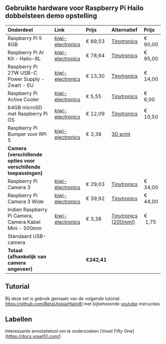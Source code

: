 ## Gebruikte hardware voor Raspberry Pi Hailo dobbelsteen demo opstelling

| Onderdeel | Link | Prijs | Alternatief | Prijs |
| :--- | :--- | :--- | :--- | :--- |
| Raspberry Pi 5 8GB | [kiwi-electronics](https://www.kiwi-electronics.com/nl/raspberry-pi-5-computers-accessoires-415/raspberry-pi-5-8gb-11580) | € 89,53 | [Tinytronics](https://www.tinytronics.nl/nl/development-boards/single-board-computers/raspberry-pi-5-8gb) | € 90,00 |
| Raspberry Pi AI Kit - Hailo-8L | [kiwi-electronics](https://www.kiwi-electronics.com/nl/raspberry-pi-ai-kit-20101) | € 78,64 | [Tinytronics](https://www.tinytronics.nl/nl/development-boards/accessoires/externe-processing-units/raspberry-pi-ai-kit-met-hailo-8l-npu-voor-raspberry-pi-5) | € 95,00 |
| Raspberry Pi 27W USB-C Power Supply - Zwart - EU | [kiwi-electronics](https://www.kiwi-electronics.com/nl/raspberry-pi-27w-usb-c-power-supply-zwart-eu-11582) | € 13,30 | [Tinytronics](https://www.tinytronics.nl/nl/power/voedingen/usb-pd/raspberry-pi-usb-c-voeding-27w-zwart) | € 14,00 |
| Raspberry Pi Active Cooler | [kiwi-electronics](https://www.kiwi-electronics.com/nl/raspberry-pi-active-cooler-11585) | € 5,55 | [Tinytronics](https://www.tinytronics.nl/nl/mechanica-en-actuatoren/onderdelen/koelelementen/raspberry-pi-actieve-koeler-heatsink-en-pwm-ventilator-voor-raspberry-pi-5) | €  6,00 |
| 64GB microSD met Raspberry Pi OS | [kiwi-electronics](https://www.kiwi-electronics.com/nl/64gb-microsd-met-raspberry-pi-os-7377) | € 12,09 | [Tinytronics](https://www.tinytronics.nl/nl/data-opslag/sd-kaarten/sandisk-extreme-64gb-v30-uhs-i-u3-a2-microsdxc-kaart-met-sd-kaart-adapter) | € 10,50 |
| Raspberry Pi Bumper voor RPi 5 | [kiwi-electronics](https://www.kiwi-electronics.com/nl/raspberry-pi-bumper-voor-rpi-5-20178) | € 3,38 | [3D print](https://makerworld.com/en/models/1354654-elegant-raspberry-pi-5-case?from=search#profileId-1398014) |     |
| **Camera (verschillende opties voor verschillende toepassingen)** |     |     |     |     |
| Raspberry Pi Camera 3 | [kiwi-electronics](https://www.kiwi-electronics.com/nl/raspberry-pi-camera-3-11239) | € 29,03 | [Tinytronics](https://www.tinytronics.nl/nl/sensoren/optisch/camera's-en-scanners/raspberry-pi-camera-module-3-12mp) | € 34,00 |
| Raspberry Pi Camera 3 Wide | [kiwi-electronics](https://www.kiwi-electronics.com/nl/raspberry-pi-boards-behuizingen-uitbreidingen-en-accessoires-59/raspberry-pi-camera-accessoires-133/raspberry-pi-camera-3-wide-11241) | € 39,92 | [Tinytronics](https://www.tinytronics.nl/nl/sensoren/optisch/camera's-en-scanners/raspberry-pi-camera-module-3-wide-12mp) | € 44,00 |
| Indien Raspberry Pi Camera, Camera Kabel Mini - 500mm | [kiwi-electronics](https://www.kiwi-electronics.com/nl/raspberry-pi-boards-behuizingen-uitbreidingen-en-accessoires-59/raspberry-pi-camera-accessoires-133/raspberry-pi-camera-kabel-standaard-mini-500mm-11590) | € 3,38 | [Tinytronics (200mm!)](https://www.tinytronics.nl/nl/kabels-en-connectoren/kabels-en-adapters/ffc/raspberry-pi-5-offici%C3%ABle-camera-kabel-22-naar-15-pin-fpc-ffc-flex-20cm) | €   1,75 |
| Standaard USB-camera |     |     |     |     |
| **Totaal (afhankelijk van camera ongeveer)** |     | **€242,41** |     |     |

## Tutorial
Bij deze set is gebruik gemaakt van de volgende tutorial: https://github.com/BetaUtopia/Hailo8l met bijbehorende [youtube](https://www.youtube.com/watch?v=zXASGrzedck) instructies


## Labellen
Interessante annotatietool om te onderzoeken
[Voxel Fifty One] (https://docs.voxel51.com/) 
